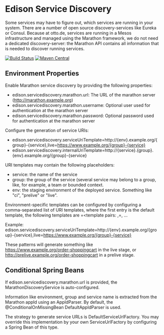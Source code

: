 # Edison Service Discovery

Some services may have to figure out, which services are running in your system. There are a number of open source
discovery-services like Eureka or Consul. Because at otto.de, services are running in a Mesos infrastructure and 
managed using the Marathon framework, we do not need a dedicated discovery-server: the Marathon API contains all
information that is needed to discover running services.

[![Build Status](https://travis-ci.org/otto-de/edison-servicediscovery.svg)](https://travis-ci.org/otto-de/edison-servicediscovery) 
[![Maven Central](https://maven-badges.herokuapp.com/maven-central/de.otto.edison/edison-servicediscovery/badge.svg)](https://maven-badges.herokuapp.com/maven-central/de.otto.edison/edison-servicediscovery)


## Environment Properties

Enable Marathon service discovery by providing the following properties:

* edison.servicediscovery.marathon.url: The URL of the marathon server (http://marathon.example.org)
* edison.servicediscovery.marathon.username: Optional user used for authentication at the marathon server
* edison.servicediscovery.marathon.password: Optional password used for authentication at the marathon server

Configure the generation of service URIs:

* edison.servicediscovery.serviceUriTemplate=http://{env}.example.org/{group}-{service},live=https://www.example.org/{group}-{service}
* edison.servicediscovery.internalUriTemplate=http://{service}.{group}.{env}.example.org/{group}-{service}

URI templates may contain the following placeholders:

* service: the name of the service
* group: the group of the service (several service may belong to a group, like, for example, a team or bounded context.
* env: the staging environment of the deployed service. Something like "ci", "prelive" or "live".

Environment-specific templates can be configured by configuring a comma-separated list of URI templates, where the
first entry is the default template, the following templates are <env>=<template pairs: <default-template>,<env>=<env-specific-template>, ...

Example:
edison.servicediscovery.serviceUriTemplate=http://{env}.example.org/{group}-{service},live=https://www.example.org/{group}-{service}

These patterns will generate something like https://www.example.org/order-shoppingcart in the live stage, or
http://prelive.example.org/order-shoppingcart in a prelive stage.

## Conditional Spring Beans

If edison.servicediscovery.marathon.url is provided, the MarathonDiscoveryService is auto-configured. 

Information like environment, group and service name is extracted from the Marathon appId using an AppIdParser.
By default, the @ConditionalOnMissingBean DefaultAppIdParser is used. 

The strategy to generate service URLs is DefaultServiceUrlFactory. You may override this implementation by your own
ServiceUrlFactory by configuring a Spring Bean of this type.